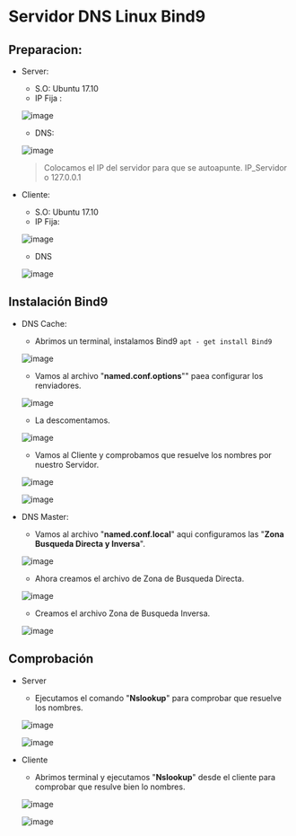 # Servidor DNS Linux Bind9

## Preparacion:

  * Server:
    * S.O: Ubuntu 17.10
    * IP Fija :

    ![image](img/Selección_012.png)

    * DNS:

    ![image](img/Selección_013.png)

    > Colocamos el IP del servidor para que se autoapunte. IP_Servidor o 127.0.0.1

  * Cliente:

    * S.O: Ubuntu 17.10
    * IP Fija:

    ![image](img/Selección_013.png)

    * DNS

    ![image](img/Selección_016.png)

## Instalación Bind9

* DNS Cache:

  * Abrimos un terminal, instalamos Bind9 ```apt - get install Bind9```

  ![image](img/Selección_001.png)

  * Vamos al archivo "**named.conf.options**"" paea configurar los renviadores.

  ![image](img/Selección_002.png)

  * La descomentamos.

  ![image](img/Selección_003.png)

  * Vamos al Cliente y comprobamos que resuelve los nombres por nuestro Servidor.

  ![image](img/Selección_004.png)

  ![image](img/Selección_005.png)

* DNS Master:

  * Vamos al archivo "**named.conf.local**" aqui configuramos las "**Zona Busqueda Directa y Inversa**".

  ![image](img/Selección_007.png)

  * Ahora creamos el archivo de Zona de Busqueda Directa.

  ![image](img/Selección_008.png)

  * Creamos el archivo Zona de Busqueda Inversa.

  ![image](img/Selección_009.png)

## Comprobación

  * Server

    * Ejecutamos el comando "**Nslookup**" para comprobar que resuelve los nombres.

    ![image](img/Selección_010.png)

    ![image](img/Selección_011.png)

  * Cliente

    * Abrimos terminal y ejecutamos "**Nslookup**" desde el cliente para comprobar que resulve bien lo nombres.

    ![image](img/Selección_014,png)

    ![image](img/Selección_015.png)
